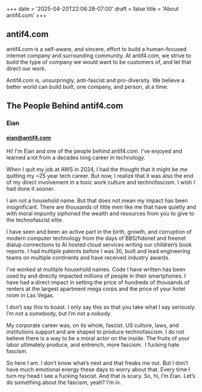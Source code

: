 +++
date = '2025-04-20T22:06:28-07:00'
draft = false
title = 'About antif4.com'
+++

## antif4.com

antif4.com is a self-aware, and sincere, effort to build a human-focused internet company and surrounding community. At antif4.com, we strive to build the type of company we would want to be customers of, and let that direct our work. 

Antif4.com is, unsurpringly, anti-fascist and pro-diversity. We believe a better world can build built, one company, and person, at a time. 

## The People Behind antif4.com

### Eian 

#### [eian@antif4.com](mailto:eian@antif4.com)

Hi! I'm Eian and one of the people behind antif4.com. I've enjoyed and learned a lot from a decades long career in technology.

When I quit my job at AWS in 2024, I had the thought that it might be me quitting my ~25  year tech career. But now, I realize that it was also the end of my direct involvement in a toxic work culture and technofascism. I wish I had done it sooner. 
 
I am not a household name. But that does not mean my impact has been insignificant. There are thousands of little men like me that have quietly and with moral impunity siphoned the wealth and resources from you to give to the technofascist elite. 
 
I have seen and been an active part in the birth, growth, and corruption of modern computer technology from the days of BBS/fidonet and freenet dialup connections to AI hosted cloud services writing our children’s book reports. I had multiple patents before I was 30, built and lead engineering teams on multiple continents and have received industry awards. 
 
I’ve worked at multiple household names. Code I have written has been used by and directly impacted millions of people in their smartphones. I have had a direct impact in setting the price of hundreds of thousands of renters at the largest apartment mega corps and the price of your hotel room in Las Vegas. 
 
I don’t say this to boast. I only say this so that you take what I say seriously. I’m not a somebody, but I’m not a nobody. 
 
My corporate career was, on its whole, fascist. US culture, laws, and institutions support and are shaped to produce technofascism. I do not believe there is a way to be a moral actor on the inside. The fruits of your labor ultimately produce, and entrench, more fascism.  I fucking hate fascism. 
 
So here I am. I don’t know what’s next and that freaks me out. But I don’t have much emotional energy these days to worry about that. Every time I turn my head I see a fucking fascist. And that is scary. So, hi, I’m Eian. Let’s do something about the fascism, yeah? I’m in.

